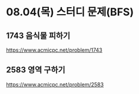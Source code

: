 # 08.04(목) 스터디 문제(BFS)

## 1743 음식물 피하기
https://www.acmicpc.net/problem/1743

## 2583 영역 구하기
https://www.acmicpc.net/problem/2583
